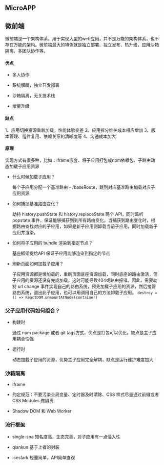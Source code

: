 ## MicroAPP

## 微前端

微前端是一个架构体系，用于实现大型的web应用，并不是万能的架构体系，也不存在万能的架构。微前端最大的特色就是独立部署、独立发布、热升级，应用沙箱隔离，多团队协作等。

#### 优点

* 多人协作

* 系统解耦，独立开发部署

* 沙箱隔离，无关技术栈

* 增量升级

#### 缺点

1、应用切换资源重新加载，性能体验变差
2、应用拆分维护成本相应增加
3、版本管理、组件复用、依赖关系的清晰度等
4、沟通成本加大

#### 原理

实现方式有很多种，比如：iframe嵌套、将子应用打包成npm依赖包、子路由动态加载子应用资源

* 什么时候加载子应用？

  每个子应用分配一个基准路由 - /baseRoute，跳到对应基准路由加载对应子应用资源

* 如何捕捉基准路由变化？

  劫持 history.pushState 和 history.replaceState 两个 API，同时监听 popstate 事件，保证能够捕获到到所有路由变化。当捕获到路由变化时，根据路由查找对应的子应用，如果是新子应用则卸载当前子应用，同时加载新子应用并渲染。

* 如何将子应用的 bundle 渲染到指定节点？

  基座框架提给API 保证子应用能够渲染到指定的节点

* 刷新页面如何加载子应用？

  子应用资源都是懒加载的，重刷页面底座资源加载，同时底座的路由激活，但子应用的资源还没有完成加载，这时可能导致404或路由报错。因此，需要劫持 url change 事件实现自己的路由系统，预先加载子应用的资源，然后接管路由系统，退出此子应用，也可以用调用自己的方法卸载子应用。
  `destroy = () => ReactDOM.unmountAtNode(container)`


### 父子应用代码如何组合？

* 构建时

  通过 npm package 或者 git tags方式，优点是打包可以优化，缺点是主子应用耦合性强

* 运行时

  动态加载子应用的资源，优势主子应用完全解耦，缺点是运行维护难度加大

### 沙箱隔离

* iframe

* 约定规范：不要污染全局变量、定时器及时清除、CSS 样式尽量通过前缀或者 CSS Modules 做隔离

* Shadow DOM 和 Web Worker


### 流行框架

* single-spa 知名度高，生态完善，对子应用有一点侵入性

* qiankun 基于上者的封装

* icestark 轻量简单，API简单直观
